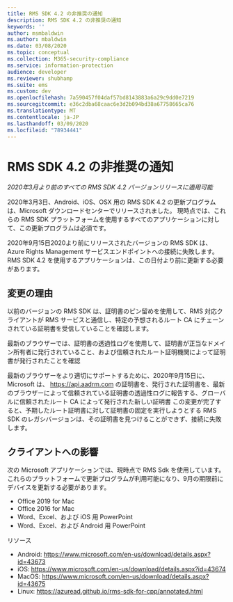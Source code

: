 ```yaml
---
title: RMS SDK 4.2 の非推奨の通知
description: RMS SDK 4.2 の非推奨の通知
keywords: ''
author: msmbaldwin
ms.author: mbaldwin
ms.date: 03/08/2020
ms.topic: conceptual
ms.collection: M365-security-compliance
ms.service: information-protection
audience: developer
ms.reviewer: shubhamp
ms.suite: ems
ms.custom: dev
ms.openlocfilehash: 7a590457f04daf57bd8143883a6a29c9dd0e7219
ms.sourcegitcommit: e36c2dba68caac6e3d2b094bd38a67758665ca76
ms.translationtype: MT
ms.contentlocale: ja-JP
ms.lasthandoff: 03/09/2020
ms.locfileid: "78934441"
---
```

# <a name="rms-sdk-42-deprecation-notice"></a>RMS SDK 4.2 の非推奨の通知 

*2020年3月より前のすべての RMS SDK 4.2 バージョンリリースに適用可能*

2020年3月3日、Android、iOS、OSX 用の RMS SDK 4.2 の更新プログラムは、Microsoft ダウンロードセンターでリリースされました。 現時点では、これらの RMS SDK プラットフォームを使用するすべてのアプリケーションに対して、この更新プログラムは必須です。  

2020年9月15日2020より前にリリースされたバージョンの RMS SDK は、Azure Rights Management サービスエンドポイントへの接続に失敗します。 RMS SDK 4.2 を使用するアプリケーションは、この日付より前に更新する必要があります。 

## <a name="reason-for-change"></a>変更の理由 

以前のバージョンの RMS SDK は、証明書のピン留めを使用して、RMS 対応クライアントが RMS サービスと通信し、特定の予想されるルート CA にチェーンされている証明書を受信していることを確認します。  

最新のブラウザーでは、証明書の透過性ログを使用して、証明書が正当なドメイン所有者に発行されていること、および信頼されたルート証明機関によって証明書が発行されたことを確認  

最新のブラウザーをより適切にサポートするために、2020年9月15日に、Microsoft は、 https://api.aadrm.com の証明書を、発行された証明書を、最新のブラウザーによって信頼されている証明書の透過性ログに報告する、グローバルに信頼されたルート CA によって発行された新しい証明書 この変更が完了すると、予期したルート証明書に対して証明書の固定を実行しようとする RMS SDK のレガシバージョンは、その証明書を見つけることができず、接続に失敗します。  

## <a name="client-impact"></a>クライアントへの影響 

次の Microsoft アプリケーションでは、現時点で RMS Sdk を使用しています。 これらのプラットフォームで更新プログラムが利用可能になり、9月の期限前にデバイスを更新する必要があります。 

- Office 2019 for Mac 
- Office 2016 for Mac 
- Word、Excel、および iOS 用 PowerPoint 
- Word、Excel、および Android 用 PowerPoint 

リソース 

- Android: https://www.microsoft.com/en-us/download/details.aspx?id=43673
- iOS: https://www.microsoft.com/en-us/download/details.aspx?id=43674 
- MacOS: https://www.microsoft.com/en-us/download/details.aspx?id=43675 
- Linux: https://azuread.github.io/rms-sdk-for-cpp/annotated.html
